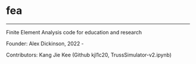 # fea
---
Finite Element Analysis code for education and research

Founder:
Alex Dickinson, 2022 -

Contributors:
Kang Jie Kee (Github kjl1c20, TrussSimulator-v2.ipynb)
